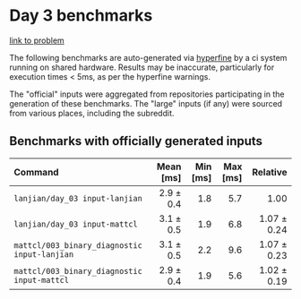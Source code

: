 # Day 3 benchmarks

[link to problem](http://adventofcode.com/2021/day/3)

The following benchmarks are auto-generated via [hyperfine](https://github.com/sharkdp/hyperfine) by a ci system running on shared hardware. Results may be inaccurate, particularly for execution times < 5ms, as per the hyperfine warnings.

The "official" inputs were aggregated from repositories participating in the generation of these benchmarks. The "large" inputs (if any) were sourced from various places, including the subreddit.

## Benchmarks with officially generated inputs
| Command | Mean [ms] | Min [ms] | Max [ms] | Relative |
|:---|---:|---:|---:|---:|
| `lanjian/day_03 input-lanjian` | 2.9 ± 0.4 | 1.8 | 5.7 | 1.00 |
| `lanjian/day_03 input-mattcl` | 3.1 ± 0.5 | 1.9 | 6.8 | 1.07 ± 0.24 |
| `mattcl/003_binary_diagnostic input-lanjian` | 3.1 ± 0.5 | 2.2 | 9.6 | 1.07 ± 0.23 |
| `mattcl/003_binary_diagnostic input-mattcl` | 2.9 ± 0.4 | 1.9 | 5.6 | 1.02 ± 0.19 |
